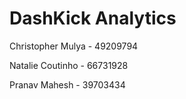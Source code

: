 # DashKick Analytics

Christopher Mulya - 49209794

Natalie Coutinho - 66731928

Pranav Mahesh - 39703434

